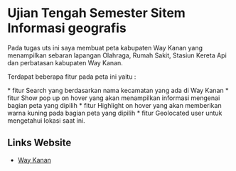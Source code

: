 # Ujian Tengah Semester Sitem Informasi geografis

<p>Pada tugas uts ini saya membuat peta kabupaten Way Kanan yang menampilkan sebaran lapangan Olahraga, Rumah Sakit, Stasiun Kereta Api dan perbatasan kabupaten Way Kanan. </p>

<p> Terdapat beberapa fitur pada peta ini yaitu : </p>
* fitur Search yang berdasarkan nama kecamatan yang ada di Way Kanan </ul>
* fitur Show pop up on hover yang akan menampilkan informasi mengenai bagian peta yang dipilih </ul>
* fitur Highlight on hover yang akan memberikan warna kuning pada bagian peta yang dipilih </ul>
* fitur Geolocated user untuk mengetahui lokasi saat ini. </ul>


## Links Website

* [Way Kanan](https://way-kanan.000webhostapp.com/)
